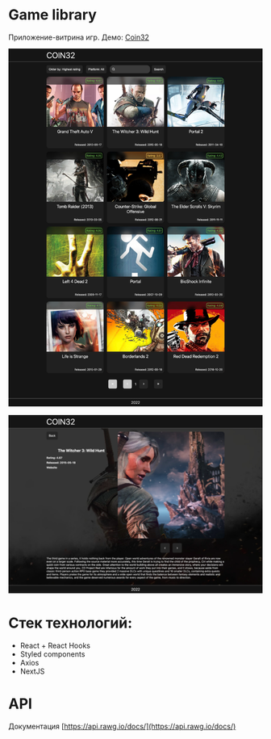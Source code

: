 # Game library
Приложение-витрина игр. Демо: [Coin32](https://coin32-phi.vercel.app/)

![Screenshot](screenshot_1.png "Screenshot")

![Screenshot](screenshot_2.png "Screenshot")

# Стек технологий:
* React + React Hooks
* Styled components
* Axios
* NextJS

# API
Документация [https://api.rawg.io/docs/](https://api.rawg.io/docs/)
